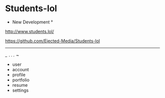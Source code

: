 # Students-lol
- New Development °


http://www.students.lol/

https://github.com/Ejected-Media/Students-lol

--- 

_ `...` ~

+ user
+ account 
+ profile 
+ portfolio 
+ resume 
+ settings 